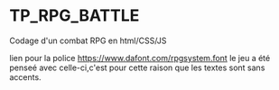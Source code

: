 # TP_RPG_BATTLE
Codage d'un combat RPG en html/CSS/JS

lien pour la police https://www.dafont.com/rpgsystem.font
le jeu a été penseé avec celle-ci,c'est pour cette raison que les textes sont sans accents.
